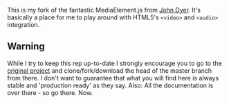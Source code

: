 This is my fork of the fantastic MediaElement.js from [John Dyer](https://github.com/johndyer). It's basically a place for me to play around with HTML5's `<video>` and `<audio>` integration.

## Warning

While I try to keep this rep up-to-date I strongly encourage you to go to the [original project](https://github.com/johndyer/mediaelement) and clone/fork/download the head of the master branch from there.
I don't want to guarantee that what you will find here is always stable and 'production ready' as they say. Also: All the documentation is over there - so go there. Now.